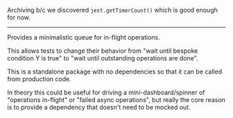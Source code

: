 Archiving b/c we discovered `jest.getTimerCount()` which is good enough for now.

---


Provides a minimalistic queue for in-flight operations.

This allows tests to change their behavior from "wait until bespoke condition Y is true" to "wait until outstanding
operations are done".

This is a standalone package with no dependencies so that it can be called from production code.

In theory this could be useful for driving a mini-dashboard/spinner of "operations in-flight" or "failed async
operations", but really the core reason is to provide a dependency that doesn't need to be mocked out.

